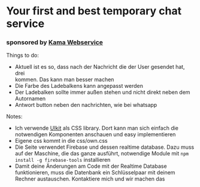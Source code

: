 # Your first and best temporary chat service
### sponsored by [Kama Webservice](https://www.kama-webservice.de)

Things to do:
- Aktuell ist es so, dass nach der Nachricht die der User gesendet hat, drei <br> kommen. Das kann man besser machen
- Die Farbe des Ladebalkens kann angepasst werden
- Der Ladebalken sollte immer außen stehen und nicht direkt neben dem Autornamen
- Antwort button neben den nachrichten, wie bei whatsapp

Notes:
- Ich verwende [UIkit](https://getuikit.com/docs/introduction) als CSS library. Dort kann man sich einfach die notwendigen Komponenten anschauen und easy implementieren
- Eigene css kommt in die css/own.css
- Die Seite verwendet Firebase und dessen realtime database. Dazu muss auf der Maschine, die das ganze ausführt, notwendige Module mit `npm install -g firebase-tools` installieren
- Damit deine Änderungen am Code mit der Realtime Database funktionieren, muss die Datenbank ein Schlüsselpaar mit deinem Rechner austauschen. Kontaktiere mich und wir machen das